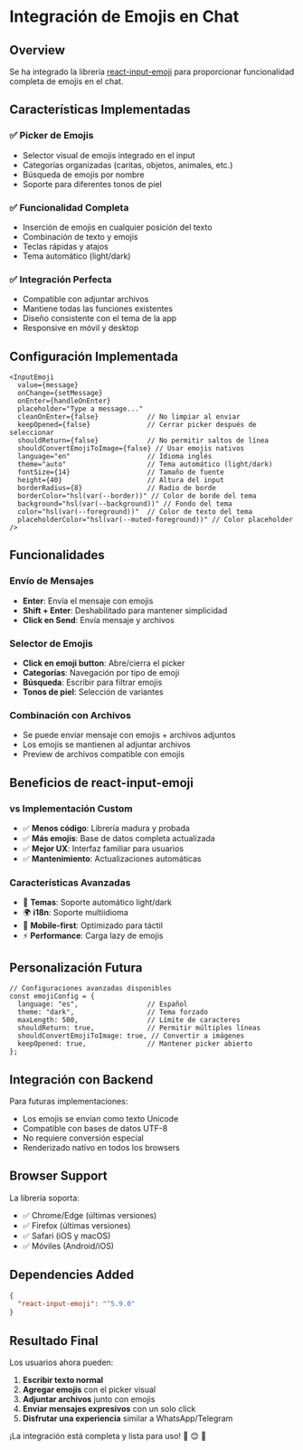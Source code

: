 # Integración de Emojis en Chat

## Overview
Se ha integrado la librería [react-input-emoji](https://www.npmjs.com/package/react-input-emoji) para proporcionar funcionalidad completa de emojis en el chat.

## Características Implementadas

### ✅ **Picker de Emojis**
- Selector visual de emojis integrado en el input
- Categorías organizadas (caritas, objetos, animales, etc.)
- Búsqueda de emojis por nombre
- Soporte para diferentes tonos de piel

### ✅ **Funcionalidad Completa**
- Inserción de emojis en cualquier posición del texto
- Combinación de texto y emojis
- Teclas rápidas y atajos
- Tema automático (light/dark)

### ✅ **Integración Perfecta**
- Compatible con adjuntar archivos
- Mantiene todas las funciones existentes
- Diseño consistente con el tema de la app
- Responsive en móvil y desktop

## Configuración Implementada

```tsx
<InputEmoji
  value={message}
  onChange={setMessage}
  onEnter={handleOnEnter}
  placeholder="Type a message..."
  cleanOnEnter={false}            // No limpiar al enviar
  keepOpened={false}              // Cerrar picker después de seleccionar
  shouldReturn={false}            // No permitir saltos de línea
  shouldConvertEmojiToImage={false} // Usar emojis nativos
  language="en"                   // Idioma inglés
  theme="auto"                    // Tema automático (light/dark)
  fontSize={14}                   // Tamaño de fuente
  height={40}                     // Altura del input
  borderRadius={8}                // Radio de borde
  borderColor="hsl(var(--border))" // Color de borde del tema
  background="hsl(var(--background))" // Fondo del tema
  color="hsl(var(--foreground))"  // Color de texto del tema
  placeholderColor="hsl(var(--muted-foreground))" // Color placeholder
/>
```

## Funcionalidades

### **Envío de Mensajes**
- **Enter**: Envía el mensaje con emojis
- **Shift + Enter**: Deshabilitado para mantener simplicidad
- **Click en Send**: Envía mensaje y archivos

### **Selector de Emojis**
- **Click en emoji button**: Abre/cierra el picker
- **Categorías**: Navegación por tipo de emoji
- **Búsqueda**: Escribir para filtrar emojis
- **Tonos de piel**: Selección de variantes

### **Combinación con Archivos**
- Se puede enviar mensaje con emojis + archivos adjuntos
- Los emojis se mantienen al adjuntar archivos
- Preview de archivos compatible con emojis

## Beneficios de react-input-emoji

### **vs Implementación Custom**
- ✅ **Menos código**: Librería madura y probada
- ✅ **Más emojis**: Base de datos completa actualizada
- ✅ **Mejor UX**: Interfaz familiar para usuarios
- ✅ **Mantenimiento**: Actualizaciones automáticas

### **Características Avanzadas**
- 🎨 **Temas**: Soporte automático light/dark
- 🌍 **i18n**: Soporte multiidioma
- 📱 **Mobile-first**: Optimizado para táctil
- ⚡ **Performance**: Carga lazy de emojis

## Personalización Futura

```tsx
// Configuraciones avanzadas disponibles
const emojiConfig = {
  language: "es",                 // Español
  theme: "dark",                  // Tema forzado
  maxLength: 500,                 // Límite de caracteres
  shouldReturn: true,             // Permitir múltiples líneas
  shouldConvertEmojiToImage: true, // Convertir a imágenes
  keepOpened: true,               // Mantener picker abierto
};
```

## Integración con Backend

Para futuras implementaciones:
- Los emojis se envían como texto Unicode
- Compatible con bases de datos UTF-8
- No requiere conversión especial
- Renderizado nativo en todos los browsers

## Browser Support

La librería soporta:
- ✅ Chrome/Edge (últimas versiones)
- ✅ Firefox (últimas versiones)  
- ✅ Safari (iOS y macOS)
- ✅ Móviles (Android/iOS)

## Dependencies Added

```json
{
  "react-input-emoji": "^5.9.0"
}
```

## Resultado Final

Los usuarios ahora pueden:
1. **Escribir texto normal**
2. **Agregar emojis** con el picker visual
3. **Adjuntar archivos** junto con emojis
4. **Enviar mensajes expresivos** con un solo click
5. **Disfrutar una experiencia** similar a WhatsApp/Telegram

¡La integración está completa y lista para uso! 🎉 😊 🚀 
